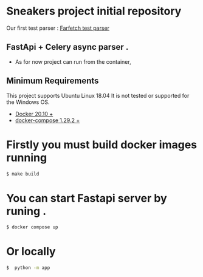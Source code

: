# Sneakers  project initial repository

Our first test parser : [Farfetch test parser](https://github.com/Best-sneakers/parser/research/test_parser)

## FastApi + Celery async  parser .

- As for now project can run from the container,

## Minimum Requirements

This project supports Ubuntu Linux 18.04 It is not tested or supported for the Windows OS.

- [Docker 20.10 +](https://docs.docker.com/)
- [docker-compose  1.29.2 + ](https://docs.docker.com/compose/)

# Firstly you must build docker images running

```bash
$ make build
```

# You can start Fastapi server by runing .

```bash
$ docker compose up
```

# Or locally

```bash
$  python -m app
```





